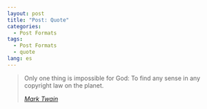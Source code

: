 ```yaml
---
layout: post
title: "Post: Quote"
categories:
  - Post Formats
tags:
  - Post Formats
  - quote
lang: es
---
```


> Only one thing is impossible for God: To find any sense in any copyright law on the planet.
>
> <cite><a href="http://www.brainyquote.com/quotes/quotes/m/marktwain163473.html">Mark Twain</a></cite>